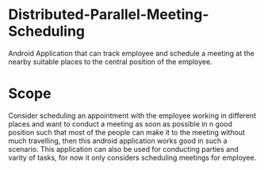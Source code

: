 # Distributed-Parallel-Meeting-Scheduling
Android Application that can track employee and schedule a meeting at the nearby suitable places to the central position of the employee.
# Scope
Consider scheduling an appointment with the employee working in different places and want to conduct a meeting as soon as possible in n good position such that most of the people can make it to the meeting without much travelling, then this android application works good in such a scenario. This application can also be used for conducting parties and varity of tasks, for now it only considers scheduling meetings for employee.

